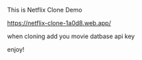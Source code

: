This is Netflix Clone Demo 

https://netflix-clone-1a0d8.web.app/


when cloning add you movie datbase api key

enjoy!
